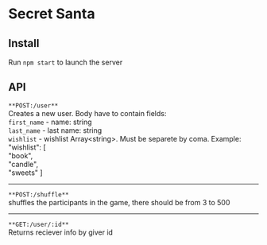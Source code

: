 # Secret Santa

## Install
Run `npm start` to launch the server

## API

`**POST:/user**`\
Creates a new user. Body have to contain fields:\
`first_name` - name: string\
`last_name` - last name: string\
`wishlist` - wishlist Array\<string>\. Must be separete by coma. Example:\
  "wishlist": [\
         "book",\
         "candle",\
         "sweets" ]
___

`**POST:/shuffle**`\
shuffles the participants in the game, there should be from 3 to 500
___

`**GET:/user/:id**`\
Returns reciever info by giver id
